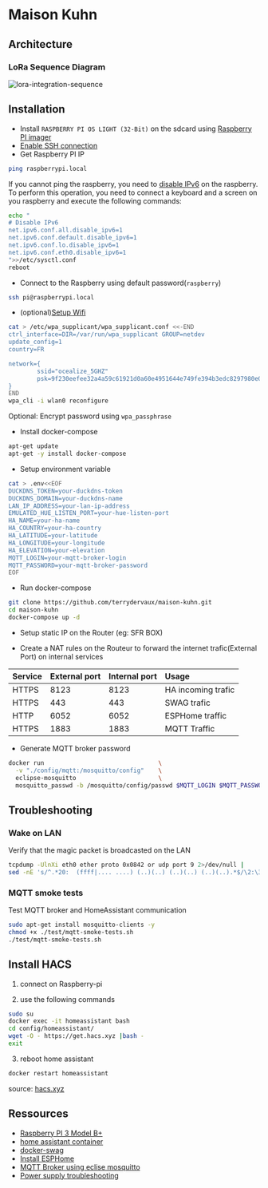# Maison Kuhn

## Architecture

### LoRa Sequence Diagram

![lora-integration-sequence](http://www.plantuml.com/plantuml/proxy?cache=no&src=https://raw.githubusercontent.com/terrydervaux/maison-kuhn/master/doc/lora-integration-sequence.iuml)

## Installation

* Install ``RASPBERRY PI OS LIGHT (32-Bit)`` on the sdcard using [Raspberry PI imager](https://www.raspberrypi.org/software/)
* [Enable SSH connection](https://www.raspberrypi.org/documentation/remote-access/ssh/)
* Get Raspberry PI IP
  
```sh
ping raspberrypi.local
```

If you cannot ping the raspberry, you need to [disable IPv6](https://www.howtoraspberry.com/2020/04/disable-ipv6-on-raspberry-pi/)
on the raspberry. To perform this operation, you need to connect a keyboard and
a screen on you raspberry and execute the following commands:

```sh
echo "
# Disable IPv6
net.ipv6.conf.all.disable_ipv6=1
net.ipv6.conf.default.disable_ipv6=1
net.ipv6.conf.lo.disable_ipv6=1
net.ipv6.conf.eth0.disable_ipv6=1
">>/etc/sysctl.conf
reboot
```

* Connect to the Raspberry using default password(``raspberry``)

```sh
ssh pi@raspberrypi.local
```

* (optional)[Setup Wifi](https://www.raspberrypi.com/documentation/computers/configuration.html#configuring-networking31)

```sh
cat > /etc/wpa_supplicant/wpa_supplicant.conf <<-END
ctrl_interface=DIR=/var/run/wpa_supplicant GROUP=netdev
update_config=1
country=FR

network={
        ssid="ocealize_5GHZ"
        psk=9f230eefee32a4a59c61921d0a60e4951644e749fe394b3edc8297980e0618cd
}
END
wpa_cli -i wlan0 reconfigure
```

Optional: Encrypt password using `wpa_passphrase`

* Install docker-compose

```sh
apt-get update
apt-get -y install docker-compose
```

* Setup environment variable

```bash
cat > .env<<EOF
DUCKDNS_TOKEN=your-duckdns-token
DUCKDNS_DOMAIN=your-duckdns-name
LAN_IP_ADDRESS=your-lan-ip-address
EMULATED_HUE_LISTEN_PORT=your-hue-listen-port
HA_NAME=your-ha-name
HA_COUNTRY=your-ha-country
HA_LATITUDE=your-latitude
HA_LONGITUDE=your-longitude
HA_ELEVATION=your-elevation
MQTT_LOGIN=your-mqtt-broker-login
MQTT_PASSWORD=your-mqtt-broker-password
EOF
```

* Run docker-compose

```bash
git clone https://github.com/terrydervaux/maison-kuhn.git
cd maison-kuhn
docker-compose up -d 
```

* Setup static IP on the Router (eg: SFR BOX)

* Create a NAT rules on the Routeur to forward the internet trafic(External Port) 
  on internal services

| Service | External port | Internal port | Usage              |
| :------ | :------------ | :------------ | :----------------- |
| HTTPS   | 8123          | 8123          | HA incoming trafic |
| HTTPS   | 443           | 443           | SWAG trafic        |
| HTTP    | 6052          | 6052          | ESPHome traffic    |
| HTTPS   | 1883          | 1883          | MQTT Traffic       |

* Generate MQTT broker password

```bash
docker run                                \
  -v "./config/mqtt:/mosquitto/config"    \
  eclipse-mosquitto                       \
  mosquitto_passwd -b /mosquitto/config/passwd $MQTT_LOGIN $MQTT_PASSWORD
```

## Troubleshooting

### Wake on LAN

Verify that the magic packet is broadcasted on the LAN

```bash
tcpdump -UlnXi eth0 ether proto 0x0842 or udp port 9 2>/dev/null |
sed -nE 's/^.*20:  (ffff|.... ....) (..)(..) (..)(..) (..)(..).*$/\2:\3:\4:\5:\6:\7/p'
```

### MQTT smoke tests

Test MQTT broker and HomeAssistant communication

```bash
sudo apt-get install mosquitto-clients -y
chmod +x ./test/mqtt-smoke-tests.sh
./test/mqtt-smoke-tests.sh
```

## Install HACS

1. connect on Raspberry-pi

2. use the following commands

```bash
sudo su
docker exec -it homeassistant bash
cd config/homeassistant/
wget -O - https://get.hacs.xyz |bash -
exit
```

3. reboot home assistant

```bash
docker restart homeassistant
```

source: [hacs.xyz](https://hacs.xyz/docs/setup/download)

## Ressources

* [Raspberry PI 3 Model B+](https://www.raspberrypi.org/products/raspberry-pi-3-model-b-plus/)
* [home assistant container](https://www.home-assistant.io/installation/odroid#install-home-assistant-container)
* [docker-swag](https://github.com/linuxserver/docker-swag)
* [Install ESPHome](https://esphome.io/guides/getting_started_command_line.html)
* [MQTT Broker using eclise mosquitto](https://hub.docker.com/_/eclipse-mosquitto) 
* [Power supply troubleshooting](https://pimylifeup.com/raspberry-pi-low-voltage-warning/)
